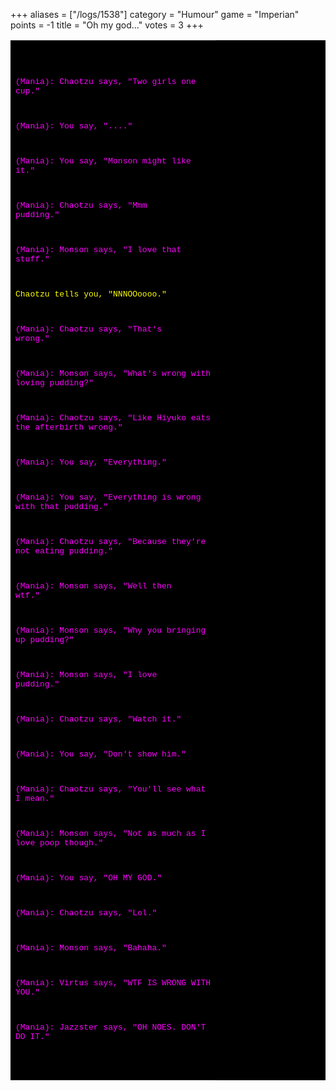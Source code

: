 +++
aliases = ["/logs/1538"]
category = "Humour"
game = "Imperian"
points = -1
title = "Oh my god..."
votes = 3
+++

<!-- Produced by MUSHclient v 4.73 - www.mushclient.com -->
<table border=0 cellpadding=5 bgcolor="#000000">
<tr><td>
<pre><code><font size=2 face="Fixedsys, FixedSys, Lucida Console, Courier New, Courier"><font color="#0">

</font><font color="#FF00FF">(Mania): Chaotzu says, &quot;Two girls one cup.&quot;

</font><font color="#FF00FF">(Mania): You say, &quot;....&quot;

</font><font color="#FF00FF">(Mania): You say, &quot;Monson might like it.&quot;

</font><font color="#FF00FF">(Mania): Chaotzu says, &quot;Mmm pudding.&quot;

</font><font color="#FF00FF">(Mania): Monson says, &quot;I love that stuff.&quot;

</font><font color="#FFFF00">Chaotzu tells you, &quot;NNNOOoooo.&quot;

</font><font color="#FF00FF">(Mania): Chaotzu says, &quot;That's wrong.&quot;

</font><font color="#FF00FF">(Mania): Monson says, &quot;What's wrong with loving pudding?&quot;

</font><font color="#FF00FF">(Mania): Chaotzu says, &quot;Like Hiyuko eats the afterbirth wrong.&quot;

</font><font color="#FF00FF">(Mania): You say, &quot;Everything.&quot;

</font><font color="#FF00FF">(Mania): You say, &quot;Everything is wrong with that pudding.&quot;

</font><font color="#FF00FF">(Mania): Chaotzu says, &quot;Because they're not eating pudding.&quot;

</font><font color="#FF00FF">(Mania): Monson says, &quot;Well then wtf.&quot;

</font><font color="#FF00FF">(Mania): Monson says, &quot;Why you bringing up pudding?&quot;

</font><font color="#FF00FF">(Mania): Monson says, &quot;I love pudding.&quot;

</font><font color="#FF00FF">(Mania): Chaotzu says, &quot;Watch it.&quot;

</font><font color="#FF00FF">(Mania): You say, &quot;Don't show him.&quot;

</font><font color="#FF00FF">(Mania): Chaotzu says, &quot;You'll see what I mean.&quot;

</font><font color="#FF00FF">(Mania): Monson says, &quot;Not as much as I love poop though.&quot;

</font><font color="#FF00FF">(Mania): You say, &quot;OH MY GOD.&quot;

</font><font color="#FF00FF">(Mania): Chaotzu says, &quot;Lol.&quot;

</font><font color="#FF00FF">(Mania): Monson says, &quot;Bahaha.&quot;

</font><font color="#FF00FF">(Mania): Virtus says, &quot;WTF IS WRONG WITH YOU.&quot;

</font><font color="#FF00FF">(Mania): Jazzster says, &quot;OH NOES. DON'T DO IT.&quot;

</font></font></code></pre>
</td></tr></table>
